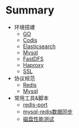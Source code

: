 # Summary

* 环境搭建
   * [GO](getting_started/go.md)
   * [Codis](getting_started/codis.md)
   * [Elasticsearch](getting_started/elasticsearch.md)
   * [Mysql](getting_started/mysql.md)
   * [FastDFS](getting_started/fastdfs.md)
   * [Haproxy](getting_started/haproxy.md)
   * [SSL](getting_started/ssl.md)
* 协议规范
   * [Redis](spec/redis-protocol.md)
   * [Mysql](spec/mysql.md)
* 常用工具&脚本
   * [redis-port](tools/redis-port.md)
   * [mysql-redis数据同步](tools/mysql-redis-sync.md)
   * [磁盘性能测试](tools/IO.md)

